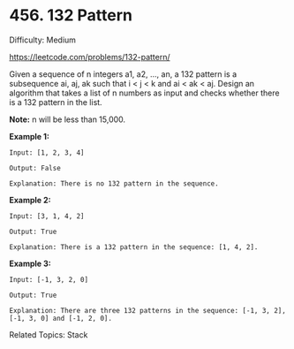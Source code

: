 # 456. 132 Pattern

Difficulty: Medium

https://leetcode.com/problems/132-pattern/

Given a sequence of n integers a1, a2, ..., an, a 132 pattern is a subsequence ai, aj, ak such that i < j < k and ai < ak < aj. Design an algorithm that takes a list of n numbers as input and checks whether there is a 132 pattern in the list.

**Note:** n will be less than 15,000.

**Example 1:**
```
Input: [1, 2, 3, 4]

Output: False

Explanation: There is no 132 pattern in the sequence.
```
**Example 2:**
```
Input: [3, 1, 4, 2]

Output: True

Explanation: There is a 132 pattern in the sequence: [1, 4, 2].
```
**Example 3:**
```
Input: [-1, 3, 2, 0]

Output: True

Explanation: There are three 132 patterns in the sequence: [-1, 3, 2], [-1, 3, 0] and [-1, 2, 0].
```

Related Topics: Stack
